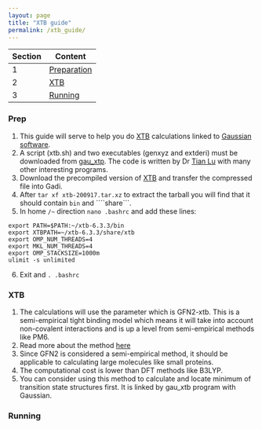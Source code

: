 ```yaml
---
layout: page
title: "XTB guide"
permalink: /xtb_guide/
---
```


Section|Content|
---|---|
1|[Preparation](#prep)|
2|[XTB](#xtb)|
3|[Running](#running)|

### Prep
1. This guide will serve to help you do [XTB](https://xtb-docs.readthedocs.io/en/latest/gfnff.html) calculations linked to [Gaussian software](http://gaussian.com/).
2. A script (xtb.sh) and two executables (genxyz and extderi) must be downloaded from [gau_xtp](http://sobereva.com/soft/gau_xtb/). The code is written by Dr [Tian Lu](http://sobereva.com/Tian_Lu.html) with many other interesting programs. 
3. Download the precompiled version of [XTB](https://github.com/grimme-lab/xtb/releases/tag/v6.3.3) and transfer the compressed file into Gadi.
4. After ```tar xf xtb-200917.tar.xz``` to extract the tarball you will find that it should contain ```bin``` and ````share```.
5. In home ```/~``` direction ```nano .bashrc``` and add these lines:
```
export PATH=$PATH:~/xtb-6.3.3/bin
export XTBPATH=~/xtb-6.3.3/share/xtb
export OMP_NUM_THREADS=4
export MKL_NUM_THREADS=4
export OMP_STACKSIZE=1000m
ulimit -s unlimited
```
6. Exit and ```. .bashrc```

### XTB
1. The calculations will use the parameter which is GFN2-xtb. This is a semi-empirical tight binding model which means it will take into account non-covalent interactions and is up a level from semi-empirical methods like PM6. 
2. Read more about the method [here](https://pubs.acs.org/doi/10.1021/acs.jctc.8b01176)
3. Since GFN2 is considered a semi-empirical method, it should be applicable to calculating large molecules like small proteins.
4. The computational cost is lower than DFT methods like B3LYP. 
5. You can consider using this method to calculate and locate minimum of transition state structures first. It is linked by gau_xtb program with Gaussian.

### Running


